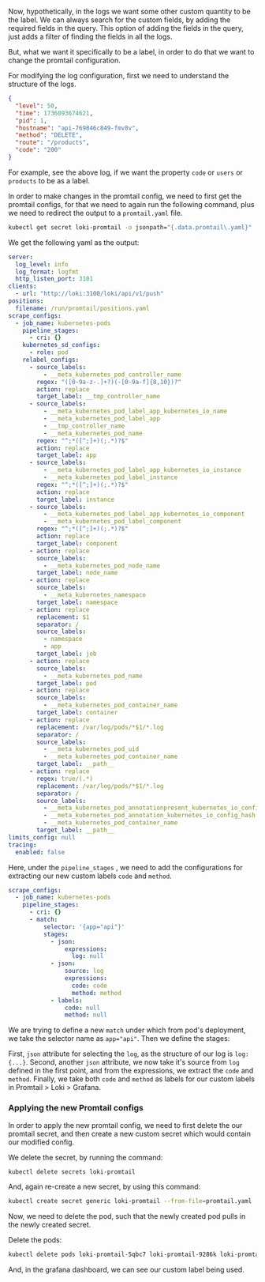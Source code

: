 Now, hypothetically, in the logs we want some other custom quantity to be the label. We can always search for the custom fields, by adding the required fields in the query. This option of adding the fields in the query, just adds a filter of finding the fields in all the logs.

But, what we want it specifically to be a label, in order to do that we want to change the promtail configuration.

For modifying the log configuration, first we need to understand the structure of the logs.

```json
{
  "level": 50,
  "time": 1736093674621,
  "pid": 1,
  "hostname": "api-769846c849-fmv8v",
  "method": "DELETE",
  "route": "/products",
  "code": "200"
}
```

For example, see the above log, if we want the property `code` or `users` or `products` to be as a label.

In order to make changes in the promtail config, we need to first get the promtail configs, for that we need to again run the following command, plus we need to redirect the output to a `promtail.yaml` file.

```zsh
kubectl get secret loki-promtail -o jsonpath="{.data.promtail\.yaml}" | base64 --decode > promtail.yaml
```

We get the following yaml as the output:

```yaml
server:
  log_level: info
  log_format: logfmt
  http_listen_port: 3101
clients:
  - url: "http://loki:3100/loki/api/v1/push"
positions:
  filename: /run/promtail/positions.yaml
scrape_configs:
  - job_name: kubernetes-pods
    pipeline_stages:
      - cri: {}
    kubernetes_sd_configs:
      - role: pod
    relabel_configs:
      - source_labels:
          - __meta_kubernetes_pod_controller_name
        regex: "([0-9a-z-.]+?)(-[0-9a-f]{8,10})?"
        action: replace
        target_label: __tmp_controller_name
      - source_labels:
          - __meta_kubernetes_pod_label_app_kubernetes_io_name
          - __meta_kubernetes_pod_label_app
          - __tmp_controller_name
          - __meta_kubernetes_pod_name
        regex: "^;*([^;]+)(;.*)?$"
        action: replace
        target_label: app
      - source_labels:
          - __meta_kubernetes_pod_label_app_kubernetes_io_instance
          - __meta_kubernetes_pod_label_instance
        regex: "^;*([^;]+)(;.*)?$"
        action: replace
        target_label: instance
      - source_labels:
          - __meta_kubernetes_pod_label_app_kubernetes_io_component
          - __meta_kubernetes_pod_label_component
        regex: "^;*([^;]+)(;.*)?$"
        action: replace
        target_label: component
      - action: replace
        source_labels:
          - __meta_kubernetes_pod_node_name
        target_label: node_name
      - action: replace
        source_labels:
          - __meta_kubernetes_namespace
        target_label: namespace
      - action: replace
        replacement: $1
        separator: /
        source_labels:
          - namespace
          - app
        target_label: job
      - action: replace
        source_labels:
          - __meta_kubernetes_pod_name
        target_label: pod
      - action: replace
        source_labels:
          - __meta_kubernetes_pod_container_name
        target_label: container
      - action: replace
        replacement: /var/log/pods/*$1/*.log
        separator: /
        source_labels:
          - __meta_kubernetes_pod_uid
          - __meta_kubernetes_pod_container_name
        target_label: __path__
      - action: replace
        regex: true/(.*)
        replacement: /var/log/pods/*$1/*.log
        separator: /
        source_labels:
          - __meta_kubernetes_pod_annotationpresent_kubernetes_io_config_hash
          - __meta_kubernetes_pod_annotation_kubernetes_io_config_hash
          - __meta_kubernetes_pod_container_name
        target_label: __path__
limits_config: null
tracing:
  enabled: false
```

Here, under the `pipeline_stages` , we need to add the configurations for extracting our new custom labels `code` and `method`.

```yaml
scrape_configs:
  - job_name: kubernetes-pods
    pipeline_stages:
      - cri: {}
      - match:
          selector: '{app="api"}'
          stages:
            - json:
                expressions:
                  log: null
            - json:
                source: log
                expressions:
                  code: code
                  method: method
            - labels:
                code: null
                method: null
```

We are trying to define a new `match` under which from pod's deployment, we take the selector name as `app="api"`. Then we define the stages:

First, `json` attribute for selecting the `log`, as the structure of our log is `log: {...}`.
Second, another `json` attribute, we now take it's source from `log` defined in the first point, and from the expressions, we extract the `code` and `method`.
Finally, we take both `code` and `method` as labels for our custom labels in Promtail > Loki > Grafana.

### Applying the new Promtail configs

In order to apply the new promtail config, we need to first delete the our promtail secret, and then create a new custom secret which would contain our modified config.

We delete the secret, by running the command:

```zsh
kubectl delete secrets loki-promtail
```

And, again re-create a new secret, by using this command:

```zsh
kubectl create secret generic loki-promtail --from-file=promtail.yaml
```

Now, we need to delete the pod, such that the newly created pod pulls in the newly created secret.

Delete the pods:

```zsh
kubectl delete pods loki-promtail-5qbc7 loki-promtail-9286k loki-promtail-lt89b
```

And, in the grafana dashboard, we can see our custom label being used.
